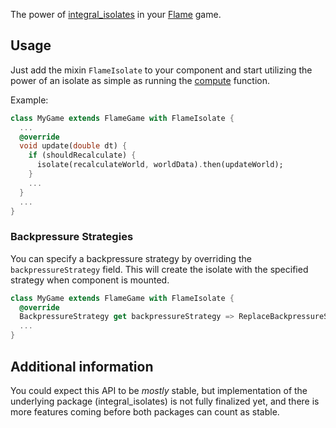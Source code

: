 The power of [integral_isolates](https://pub.dev/packages/integral_isolates) in your
[Flame](https://pub.dev/packages/flame) game.

## Usage

Just add the mixin `FlameIsolate` to your component and start utilizing the power of an isolate as
simple as running the [compute](https://api.flutter.dev/flutter/foundation/compute-constant.html)
function.

Example:
```dart
class MyGame extends FlameGame with FlameIsolate {
  ...
  @override
  void update(double dt) {
    if (shouldRecalculate) {
      isolate(recalculateWorld, worldData).then(updateWorld);
    }
    ...
  }
  ...
}
```

### Backpressure Strategies
You can specify a backpressure strategy by overriding the `backpressureStrategy` field. This will
create the isolate with the specified strategy when component is mounted.
```dart
class MyGame extends FlameGame with FlameIsolate {
  @override
  BackpressureStrategy get backpressureStrategy => ReplaceBackpressureStrategy();
  ...
}
```

## Additional information

You could expect this API to be _mostly_ stable, but implementation of the underlying package
(integral_isolates) is not fully finalized yet, and there is more features coming before both
packages can count as stable.
